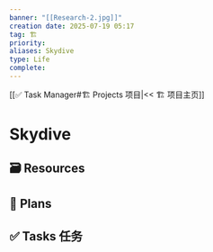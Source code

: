 ```yaml
---
banner: "[[Research-2.jpg]]"
creation date: 2025-07-19 05:17
tag: 🏗️
priority: 
aliases: Skydive
type: Life
complete:
---
```

[[✅ Task Manager#🏗️ Projects 项目|<< 🏗️ 项目主页]]
# Skydive

## 🗃️ Resources


## 📒 Plans


## ✅  Tasks 任务




